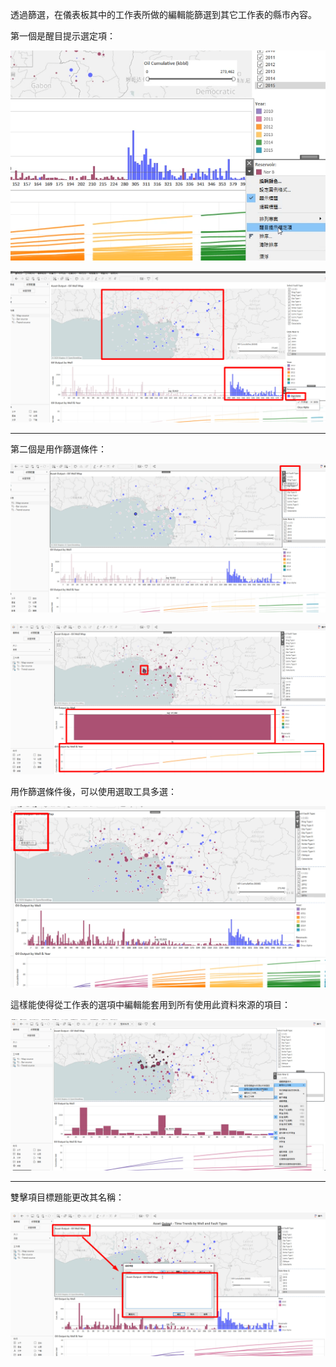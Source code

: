 透過篩選，在儀表板其中的工作表所做的編輯能篩選到其它工作表的縣市內容。

第一個是醒目提示選定項：

![alt text](image.png)

![alt text](image-1.png)

---

第二個是用作篩選條件：

![alt text](image-2.png)

![alt text](image-3.png)

用作篩選條件後，可以使用選取工具多選：

![alt text](image-4.png)

這樣能使得從工作表的選項中編輯能套用到所有使用此資料來源的項目：

![alt text](image-5.png)

---

雙擊項目標題能更改其名稱：

![alt text](image-6.png)
